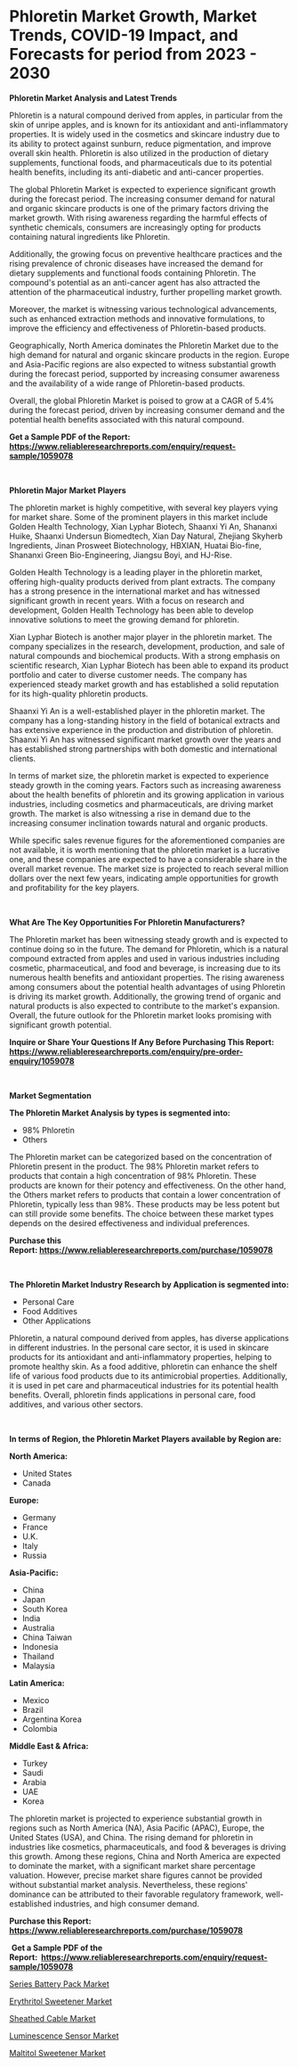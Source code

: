 <p><h1>Phloretin Market Growth, Market Trends, COVID-19 Impact, and Forecasts for period from 2023 - 2030</h1></p><p><strong>Phloretin Market Analysis and Latest Trends</strong></p>
<p><p>Phloretin is a natural compound derived from apples, in particular from the skin of unripe apples, and is known for its antioxidant and anti-inflammatory properties. It is widely used in the cosmetics and skincare industry due to its ability to protect against sunburn, reduce pigmentation, and improve overall skin health. Phloretin is also utilized in the production of dietary supplements, functional foods, and pharmaceuticals due to its potential health benefits, including its anti-diabetic and anti-cancer properties.</p><p>The global Phloretin Market is expected to experience significant growth during the forecast period. The increasing consumer demand for natural and organic skincare products is one of the primary factors driving the market growth. With rising awareness regarding the harmful effects of synthetic chemicals, consumers are increasingly opting for products containing natural ingredients like Phloretin.</p><p>Additionally, the growing focus on preventive healthcare practices and the rising prevalence of chronic diseases have increased the demand for dietary supplements and functional foods containing Phloretin. The compound's potential as an anti-cancer agent has also attracted the attention of the pharmaceutical industry, further propelling market growth.</p><p>Moreover, the market is witnessing various technological advancements, such as enhanced extraction methods and innovative formulations, to improve the efficiency and effectiveness of Phloretin-based products.</p><p>Geographically, North America dominates the Phloretin Market due to the high demand for natural and organic skincare products in the region. Europe and Asia-Pacific regions are also expected to witness substantial growth during the forecast period, supported by increasing consumer awareness and the availability of a wide range of Phloretin-based products.</p><p>Overall, the global Phloretin Market is poised to grow at a CAGR of 5.4% during the forecast period, driven by increasing consumer demand and the potential health benefits associated with this natural compound.</p></p>
<p><strong>Get a Sample PDF of the Report:&nbsp; <a href="https://www.reliableresearchreports.com/enquiry/request-sample/1059078">https://www.reliableresearchreports.com/enquiry/request-sample/1059078</a></strong></p>
<p>&nbsp;</p>
<p><strong>Phloretin Major Market Players</strong></p>
<p><p>The phloretin market is highly competitive, with several key players vying for market share. Some of the prominent players in this market include Golden Health Technology, Xian Lyphar Biotech, Shaanxi Yi An, Shananxi Huike, Shaanxi Undersun Biomedtech, Xian Day Natural, Zhejiang Skyherb Ingredients, Jinan Prosweet Biotechnology, HBXIAN, Huatai Bio-fine, Shananxi Green Bio-Engineering, Jiangsu Boyi, and HJ-Rise.</p><p>Golden Health Technology is a leading player in the phloretin market, offering high-quality products derived from plant extracts. The company has a strong presence in the international market and has witnessed significant growth in recent years. With a focus on research and development, Golden Health Technology has been able to develop innovative solutions to meet the growing demand for phloretin.</p><p>Xian Lyphar Biotech is another major player in the phloretin market. The company specializes in the research, development, production, and sale of natural compounds and biochemical products. With a strong emphasis on scientific research, Xian Lyphar Biotech has been able to expand its product portfolio and cater to diverse customer needs. The company has experienced steady market growth and has established a solid reputation for its high-quality phloretin products.</p><p>Shaanxi Yi An is a well-established player in the phloretin market. The company has a long-standing history in the field of botanical extracts and has extensive experience in the production and distribution of phloretin. Shaanxi Yi An has witnessed significant market growth over the years and has established strong partnerships with both domestic and international clients.</p><p>In terms of market size, the phloretin market is expected to experience steady growth in the coming years. Factors such as increasing awareness about the health benefits of phloretin and its growing application in various industries, including cosmetics and pharmaceuticals, are driving market growth. The market is also witnessing a rise in demand due to the increasing consumer inclination towards natural and organic products.</p><p>While specific sales revenue figures for the aforementioned companies are not available, it is worth mentioning that the phloretin market is a lucrative one, and these companies are expected to have a considerable share in the overall market revenue. The market size is projected to reach several million dollars over the next few years, indicating ample opportunities for growth and profitability for the key players.</p></p>
<p>&nbsp;</p>
<p><strong>What Are The Key Opportunities For Phloretin Manufacturers?</strong></p>
<p><p>The Phloretin market has been witnessing steady growth and is expected to continue doing so in the future. The demand for Phloretin, which is a natural compound extracted from apples and used in various industries including cosmetic, pharmaceutical, and food and beverage, is increasing due to its numerous health benefits and antioxidant properties. The rising awareness among consumers about the potential health advantages of using Phloretin is driving its market growth. Additionally, the growing trend of organic and natural products is also expected to contribute to the market's expansion. Overall, the future outlook for the Phloretin market looks promising with significant growth potential.</p></p>
<p><strong>Inquire or Share Your Questions If Any Before Purchasing This Report: <a href="https://www.reliableresearchreports.com/enquiry/pre-order-enquiry/1059078">https://www.reliableresearchreports.com/enquiry/pre-order-enquiry/1059078</a></strong></p>
<p>&nbsp;</p>
<p><strong>Market Segmentation</strong></p>
<p><strong>The Phloretin Market Analysis by types is segmented into:</strong></p>
<p><ul><li>98% Phloretin</li><li>Others</li></ul></p>
<p><p>The Phloretin market can be categorized based on the concentration of Phloretin present in the product. The 98% Phloretin market refers to products that contain a high concentration of 98% Phloretin. These products are known for their potency and effectiveness. On the other hand, the Others market refers to products that contain a lower concentration of Phloretin, typically less than 98%. These products may be less potent but can still provide some benefits. The choice between these market types depends on the desired effectiveness and individual preferences.</p></p>
<p><strong>Purchase this Report:&nbsp;<a href="https://www.reliableresearchreports.com/purchase/1059078">https://www.reliableresearchreports.com/purchase/1059078</a></strong></p>
<p>&nbsp;</p>
<p><strong>The Phloretin Market Industry Research by Application is segmented into:</strong></p>
<p><ul><li>Personal Care</li><li>Food Additives</li><li>Other Applications</li></ul></p>
<p><p>Phloretin, a natural compound derived from apples, has diverse applications in different industries. In the personal care sector, it is used in skincare products for its antioxidant and anti-inflammatory properties, helping to promote healthy skin. As a food additive, phloretin can enhance the shelf life of various food products due to its antimicrobial properties. Additionally, it is used in pet care and pharmaceutical industries for its potential health benefits. Overall, phloretin finds applications in personal care, food additives, and various other sectors.</p></p>
<p>&nbsp;</p>
<p><strong>In terms of Region, the Phloretin Market Players available by Region are:</strong></p>
<p>
    <p> <strong> North America: </strong>
        <ul>
            <li>United States</li>
            <li>Canada</li>
        </ul>
        </p> 
    <p> <strong> Europe: </strong>
        <ul>
            <li>Germany</li>
            <li>France</li>
            <li>U.K.</li>
            <li>Italy</li>
            <li>Russia</li>
        </ul>
        </p> 
    <p> <strong> Asia-Pacific: </strong>
        <ul>
            <li>China</li>
            <li>Japan</li>
            <li>South Korea</li>
            <li>India</li>
            <li>Australia</li>
            <li>China Taiwan</li>
            <li>Indonesia</li>
            <li>Thailand</li>
            <li>Malaysia</li>
        </ul>
        </p> 
    <p> <strong> Latin America: </strong>
        <ul>
            <li>Mexico</li>
            <li>Brazil</li>
            <li>Argentina Korea</li>
            <li>Colombia</li>
        </ul>
        </p> 
    <p> <strong> Middle East & Africa: </strong>
        <ul>
            <li>Turkey</li>
            <li>Saudi</li>
            <li>Arabia</li>
            <li>UAE</li>
            <li>Korea</li>
        </ul>
    </p>
    </p>
<p><p>The phloretin market is projected to experience substantial growth in regions such as North America (NA), Asia Pacific (APAC), Europe, the United States (USA), and China. The rising demand for phloretin in industries like cosmetics, pharmaceuticals, and food & beverages is driving this growth. Among these regions, China and North America are expected to dominate the market, with a significant market share percentage valuation. However, precise market share figures cannot be provided without substantial market analysis. Nevertheless, these regions' dominance can be attributed to their favorable regulatory framework, well-established industries, and high consumer demand.</p></p>
<p><strong>Purchase this Report: <a href="https://www.reliableresearchreports.com/purchase/1059078">https://www.reliableresearchreports.com/purchase/1059078</a></strong></p>
<p>&nbsp;<strong>Get a Sample PDF of the Report:&nbsp;&nbsp;<a href="https://www.reliableresearchreports.com/enquiry/request-sample/1059078">https://www.reliableresearchreports.com/enquiry/request-sample/1059078</a></strong></p>
<p><strong></strong></p>
<p><p><a href="https://medium.com/@ishankishanrp23/series-battery-pack-market-size-and-market-trends-complete-industry-overview-2023-to-2030-23eed41722be">Series Battery Pack Market</a></p><p><a href="https://medium.com/@candicekoss1946/erythritol-sweetener-market-size-market-outlook-and-market-forecast-2023-to-2030-a6904ac7ab45">Erythritol Sweetener Market</a></p><p><a href="https://medium.com/@subhamgillrp23/sheathed-cable-market-analysis-its-cagr-market-segmentation-and-global-industry-overview-05bbe2a7dea6">Sheathed Cable Market</a></p><p><a href="https://medium.com/@ebbakautzer/luminescence-sensor-nbsp-market-focuses-on-market-share-size-and-projected-forecast-till-2030-b7c70510f0d6">Luminescence Sensor Market</a></p><p><a href="https://medium.com/@rachaelward34/maltitol-sweetener-market-size-cagr-trends-2024-2030-a73c2a9d02c1">Maltitol Sweetener Market</a></p></p>